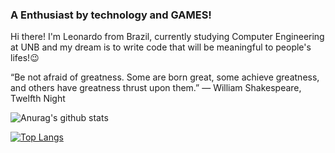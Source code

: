 ### A Enthusiast by technology and GAMES!

Hi there! I'm Leonardo from Brazil, currently studying Computer Engineering at UNB and my dream is to write code that will be meaningful to people's lifes!😉 


“Be not afraid of greatness. Some are born great, some achieve greatness, and others have greatness thrust upon them.”
― William Shakespeare, Twelfth Night

![Anurag's github stats](https://github-readme-stats.vercel.app/api?username=LeonardoCHb&count_private=true&theme=tokyonight )

[![Top Langs](https://github-readme-stats.vercel.app/api/top-langs/?username=anuraghazra&layout=compact&theme=tokyonight)](https://github.com/anuraghazra/github-readme-stats)
